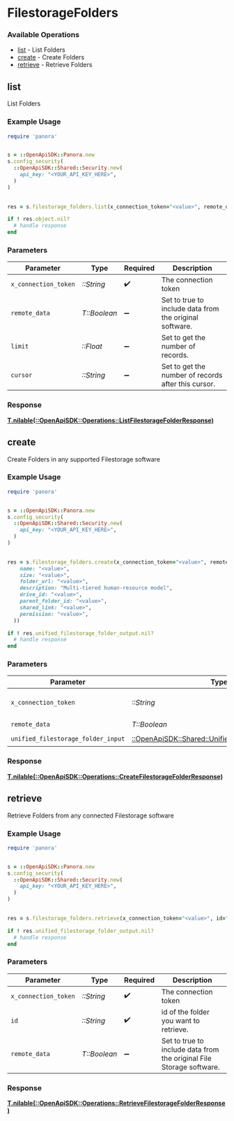 # FilestorageFolders


### Available Operations

* [list](#list) - List  Folders
* [create](#create) - Create Folders
* [retrieve](#retrieve) - Retrieve Folders

## list

List  Folders

### Example Usage

```ruby
require 'panora'


s = ::OpenApiSDK::Panora.new
s.config_security(
  ::OpenApiSDK::Shared::Security.new(
    api_key: "<YOUR_API_KEY_HERE>",
  )
)

    
res = s.filestorage_folders.list(x_connection_token="<value>", remote_data=false, limit=7685.78, cursor="<value>")

if ! res.object.nil?
  # handle response
end

```

### Parameters

| Parameter                                               | Type                                                    | Required                                                | Description                                             |
| ------------------------------------------------------- | ------------------------------------------------------- | ------------------------------------------------------- | ------------------------------------------------------- |
| `x_connection_token`                                    | *::String*                                              | :heavy_check_mark:                                      | The connection token                                    |
| `remote_data`                                           | *T::Boolean*                                            | :heavy_minus_sign:                                      | Set to true to include data from the original software. |
| `limit`                                                 | *::Float*                                               | :heavy_minus_sign:                                      | Set to get the number of records.                       |
| `cursor`                                                | *::String*                                              | :heavy_minus_sign:                                      | Set to get the number of records after this cursor.     |


### Response

**[T.nilable(::OpenApiSDK::Operations::ListFilestorageFolderResponse)](../../models/operations/listfilestoragefolderresponse.md)**


## create

Create Folders in any supported Filestorage software

### Example Usage

```ruby
require 'panora'


s = ::OpenApiSDK::Panora.new
s.config_security(
  ::OpenApiSDK::Shared::Security.new(
    api_key: "<YOUR_API_KEY_HERE>",
  )
)

    
res = s.filestorage_folders.create(x_connection_token="<value>", remote_data=false, unified_filestorage_folder_input=::OpenApiSDK::Shared::UnifiedFilestorageFolderInput.new(
    name: "<value>",
    size: "<value>",
    folder_url: "<value>",
    description: "Multi-tiered human-resource model",
    drive_id: "<value>",
    parent_folder_id: "<value>",
    shared_link: "<value>",
    permission: "<value>",
  ))

if ! res.unified_filestorage_folder_output.nil?
  # handle response
end

```

### Parameters

| Parameter                                                                                                   | Type                                                                                                        | Required                                                                                                    | Description                                                                                                 |
| ----------------------------------------------------------------------------------------------------------- | ----------------------------------------------------------------------------------------------------------- | ----------------------------------------------------------------------------------------------------------- | ----------------------------------------------------------------------------------------------------------- |
| `x_connection_token`                                                                                        | *::String*                                                                                                  | :heavy_check_mark:                                                                                          | The connection token                                                                                        |
| `remote_data`                                                                                               | *T::Boolean*                                                                                                | :heavy_check_mark:                                                                                          | N/A                                                                                                         |
| `unified_filestorage_folder_input`                                                                          | [::OpenApiSDK::Shared::UnifiedFilestorageFolderInput](../../models/shared/unifiedfilestoragefolderinput.md) | :heavy_check_mark:                                                                                          | N/A                                                                                                         |


### Response

**[T.nilable(::OpenApiSDK::Operations::CreateFilestorageFolderResponse)](../../models/operations/createfilestoragefolderresponse.md)**


## retrieve

Retrieve Folders from any connected Filestorage software

### Example Usage

```ruby
require 'panora'


s = ::OpenApiSDK::Panora.new
s.config_security(
  ::OpenApiSDK::Shared::Security.new(
    api_key: "<YOUR_API_KEY_HERE>",
  )
)

    
res = s.filestorage_folders.retrieve(x_connection_token="<value>", id="<value>", remote_data=false)

if ! res.unified_filestorage_folder_output.nil?
  # handle response
end

```

### Parameters

| Parameter                                                            | Type                                                                 | Required                                                             | Description                                                          |
| -------------------------------------------------------------------- | -------------------------------------------------------------------- | -------------------------------------------------------------------- | -------------------------------------------------------------------- |
| `x_connection_token`                                                 | *::String*                                                           | :heavy_check_mark:                                                   | The connection token                                                 |
| `id`                                                                 | *::String*                                                           | :heavy_check_mark:                                                   | id of the folder you want to retrieve.                               |
| `remote_data`                                                        | *T::Boolean*                                                         | :heavy_minus_sign:                                                   | Set to true to include data from the original File Storage software. |


### Response

**[T.nilable(::OpenApiSDK::Operations::RetrieveFilestorageFolderResponse)](../../models/operations/retrievefilestoragefolderresponse.md)**

